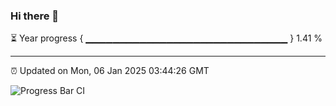 ### Hi there 👋

⏳ Year progress { ▁▁▁▁▁▁▁▁▁▁▁▁▁▁▁▁▁▁▁▁▁▁▁▁▁▁▁▁▁▁ } 1.41 %

---

⏰ Updated on Mon, 06 Jan 2025 03:44:26 GMT

![Progress Bar CI](https://github.com/IshwaranRudhara/GIT-ACTION/workflows/Progress%20Bar%20CI/badge.svg)
